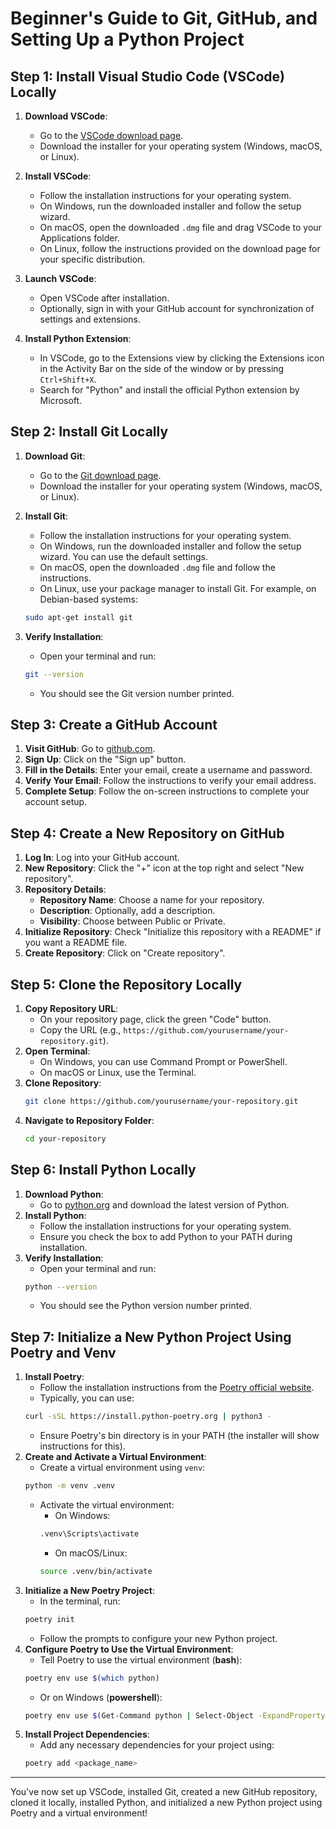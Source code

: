 # Beginner's Guide to Git, GitHub, and Setting Up a Python Project

## Step 1: Install Visual Studio Code (VSCode) Locally

1. **Download VSCode**:
    - Go to the [VSCode download page](https://code.visualstudio.com/Download).
    - Download the installer for your operating system (Windows, macOS, or Linux).

2. **Install VSCode**:
    - Follow the installation instructions for your operating system.
    - On Windows, run the downloaded installer and follow the setup wizard.
    - On macOS, open the downloaded `.dmg` file and drag VSCode to your Applications folder.
    - On Linux, follow the instructions provided on the download page for your specific distribution.

3. **Launch VSCode**:
    - Open VSCode after installation.
    - Optionally, sign in with your GitHub account for synchronization of settings and extensions.

4. **Install Python Extension**:
    - In VSCode, go to the Extensions view by clicking the Extensions icon in the Activity Bar on the side of the window or by pressing `Ctrl+Shift+X`.
    - Search for "Python" and install the official Python extension by Microsoft.

## Step 2: Install Git Locally

1. **Download Git**:
    - Go to the [Git download page](https://git-scm.com/downloads).
    - Download the installer for your operating system (Windows, macOS, or Linux).

2. **Install Git**:
    - Follow the installation instructions for your operating system.
    - On Windows, run the downloaded installer and follow the setup wizard. You can use the default settings.
    - On macOS, open the downloaded `.dmg` file and follow the instructions.
    - On Linux, use your package manager to install Git. For example, on Debian-based systems:
    ```sh
    sudo apt-get install git
    ```

3. **Verify Installation**:
    - Open your terminal and run:
    ```sh
    git --version
    ```
    - You should see the Git version number printed.

## Step 3: Create a GitHub Account

1. **Visit GitHub**: Go to [github.com](https://github.com).
2. **Sign Up**: Click on the "Sign up" button.
3. **Fill in the Details**: Enter your email, create a username and password.
4. **Verify Your Email**: Follow the instructions to verify your email address.
5. **Complete Setup**: Follow the on-screen instructions to complete your account setup.

## Step 4: Create a New Repository on GitHub

1. **Log In**: Log into your GitHub account.
2. **New Repository**: Click the "+" icon at the top right and select "New repository".
3. **Repository Details**:
    - **Repository Name**: Choose a name for your repository.
    - **Description**: Optionally, add a description.
    - **Visibility**: Choose between Public or Private.
4. **Initialize Repository**: Check "Initialize this repository with a README" if you want a README file.
5. **Create Repository**: Click on "Create repository".

## Step 5: Clone the Repository Locally

1. **Copy Repository URL**:
    - On your repository page, click the green "Code" button.
    - Copy the URL (e.g., `https://github.com/yourusername/your-repository.git`).
2. **Open Terminal**:
    - On Windows, you can use Command Prompt or PowerShell.
    - On macOS or Linux, use the Terminal.
3. **Clone Repository**:
    ```sh
    git clone https://github.com/yourusername/your-repository.git
    ```
4. **Navigate to Repository Folder**:
    ```sh
    cd your-repository
    ```

## Step 6: Install Python Locally

1. **Download Python**:
    - Go to [python.org](https://www.python.org) and download the latest version of Python.
2. **Install Python**:
    - Follow the installation instructions for your operating system.
    - Ensure you check the box to add Python to your PATH during installation.
3. **Verify Installation**:
    - Open your terminal and run:
    ```sh
    python --version
    ```
    - You should see the Python version number printed.

## Step 7: Initialize a New Python Project Using Poetry and Venv

1. **Install Poetry**:
    - Follow the installation instructions from the [Poetry official website](https://python-poetry.org/docs/#installation).
    - Typically, you can use:
    ```sh
    curl -sSL https://install.python-poetry.org | python3 -
    ```
    - Ensure Poetry's bin directory is in your PATH (the installer will show instructions for this).
2. **Create and Activate a Virtual Environment**:
    - Create a virtual environment using `venv`:
    ```sh
    python -m venv .venv
    ```
    - Activate the virtual environment:
        - On Windows:
        ```sh
        .venv\Scripts\activate
        ```
        - On macOS/Linux:
        ```sh
        source .venv/bin/activate
        ```
3. **Initialize a New Poetry Project**:
    - In the terminal, run:
    ```sh
    poetry init
    ```
    - Follow the prompts to configure your new Python project.
4. **Configure Poetry to Use the Virtual Environment**:
    - Tell Poetry to use the virtual environment (**bash**):
    ```sh
    poetry env use $(which python)
    ```
    - Or on Windows (**powershell**):
    ```sh
    poetry env use $(Get-Command python | Select-Object -ExpandProperty Source)
    ```
5. **Install Project Dependencies**:
    - Add any necessary dependencies for your project using:
    ```sh
    poetry add <package_name>
    ```

---

You've now set up VSCode, installed Git, created a new GitHub repository, cloned it locally, installed Python, and initialized a new Python project using Poetry and a virtual environment!
